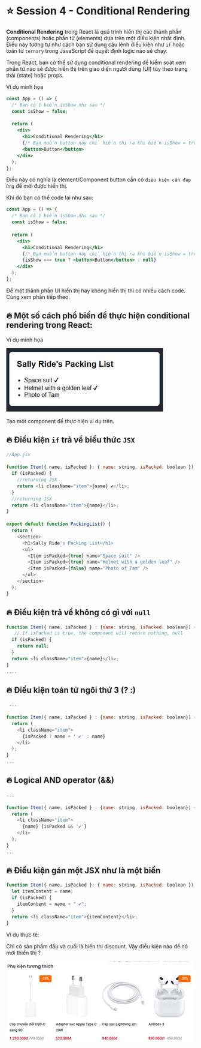 # ⭐ Session 4 - Conditional Rendering

**Conditional Rendering** trong React là quá trình hiển thị các thành phần (components) hoặc phần tử (elements) dựa trên một điều kiện nhất định. Điều này tương tự như cách bạn sử dụng câu lệnh điều kiện như `if` hoặc toán tử `ternary` trong JavaScript để quyết định logic nào sẽ chạy.

Trong React, bạn có thể sử dụng conditional rendering để kiểm soát xem phần tử nào sẽ được hiển thị trên giao diện người dùng (UI) tùy theo trạng thái (state) hoặc props.

Ví dụ minh họa

```jsx
const App = () => {
  /* Bạn có 1 biến isShow như sau */
  const isShow = false;

  return (
    <div>
      <h1>Conditional Rendering</h1>
      {/* Bạn muốn button này chỉ hiển thị ra khi biến isShow = true */}
      <button>Button</button>
    </div>
  );
};
```

Điều này có nghĩa là element/Component button cần có `điều kiện cần đáp ứng` để mới được hiển thị.

Khi đó bạn có thể code lại như sau:

```jsx
const App = () => {
  /* Bạn có 1 biến isShow như sau */
  const isShow = false;

  return (
    <div>
      <h1>Conditional Rendering</h1>
      {/* Bạn muốn button này chỉ hiển thị ra khi biến isShow = true */}
      {isShow === true ? <button>Button</button> : null}
    </div>
  );
};
```

Để một thành phần UI hiển thị hay không hiển thị thì có nhiều cách code. Cùng xem phần tiếp theo.

## 🔥 Một số cách phổ biến để thực hiện conditional rendering trong React:

Ví dụ minh họa

![conditionally](img/conditional-rendering.png)

Tạo một component để thực hiện ví dụ trên.

## 🔥 Điều kiện `if` trả về biểu thức `JSX`

```js
//App.jsx

function Item({ name, isPacked }: { name: string, isPacked: boolean }) {
  if (isPacked) {
    //returning JSX
    return <li className="item">{name} ✔</li>;
  }
  //returning JSX
  return <li className="item">{name}</li>;
}

export default function PackingList() {
  return (
    <section>
      <h1>Sally Ride's Packing List</h1>
      <ul>
        <Item isPacked={true} name="Space suit" />
        <Item isPacked={true} name="Helmet with a golden leaf" />
        <Item isPacked={false} name="Photo of Tam" />
      </ul>
    </section>
  );
}
```

## 🔥 Điều kiện trả về không có gì với `null`

```js
function Item({ name, isPacked } : {name: string, isPacked: boolean}) {
   // If isPacked is true, the component will return nothing, null
  if (isPacked) {
    return null;
  }
  return <li className="item">{name}</li>;
}
....

```

## 🔥 Điều kiện toán tử ngôi thứ 3 (? :)

```js
 ...

function Item({ name, isPacked } : {name: string, isPacked: boolean}) {
  return (
    <li className="item">
      {isPacked ? name + ' ✔' : name}
    </li>
  );
}
...
```

## 🔥 Logical AND operator (&&)

```js
...

function Item({ name, isPacked } : {name: string, isPacked: boolean}) {
  return (
    <li className="item">
      {name} {isPacked && '✔'}
    </li>
  );
}
...

```

## 🔥 Điều kiện gán một JSX như là một biến

```js
function Item({ name, isPacked }: { name: string, isPacked: boolean }) {
  let itemContent = name;
  if (isPacked) {
    itemContent = name + " ✔";
  }
  return <li className="item">{itemContent}</li>;
}
```

Ví dụ thực tế:

Chỉ có sản phẩm đầu và cuối là hiển thị discount. Vậy điều kiện nào để nó mới thiển thị ?

![ex](img/ex-1.png)
